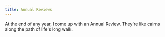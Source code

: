 ```yaml
---
title: Annual Reviews
---
```

At the end of any year, I come up with an Annual Review. They're like cairns along the path of life's long walk.